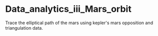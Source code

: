 # Data_analytics_iii_Mars_orbit
Trace the elliptical path of the mars using kepler's mars opposition and triangulation data.
